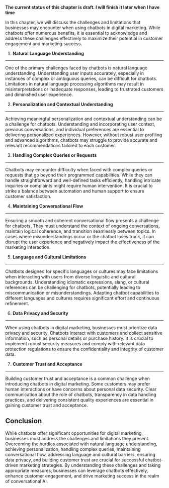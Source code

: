 **The current status of this chapter is draft. I will finish it later when I have time**

In this chapter, we will discuss the challenges and limitations that businesses may encounter when using chatbots in digital marketing. While chatbots offer numerous benefits, it is essential to acknowledge and address these challenges effectively to maximize their potential in customer engagement and marketing success.

1. **Natural Language Understanding**
-------------------------------------

One of the primary challenges faced by chatbots is natural language understanding. Understanding user inputs accurately, especially in instances of complex or ambiguous queries, can be difficult for chatbots. Limitations in natural language processing algorithms may result in misinterpretations or inadequate responses, leading to frustrated customers and diminished user experience.

2. **Personalization and Contextual Understanding**
---------------------------------------------------

Achieving meaningful personalization and contextual understanding can be a challenge for chatbots. Understanding and incorporating user context, previous conversations, and individual preferences are essential to delivering personalized experiences. However, without robust user profiling and advanced algorithms, chatbots may struggle to provide accurate and relevant recommendations tailored to each customer.

3. **Handling Complex Queries or Requests**
-------------------------------------------

Chatbots may encounter difficulty when faced with complex queries or requests that go beyond their programmed capabilities. While they can handle straightforward and well-defined tasks efficiently, handling intricate inquiries or complaints might require human intervention. It is crucial to strike a balance between automation and human support to ensure customer satisfaction.

4. **Maintaining Conversational Flow**
--------------------------------------

Ensuring a smooth and coherent conversational flow presents a challenge for chatbots. They must understand the context of ongoing conversations, maintain logical coherence, and transition seamlessly between topics. In cases where misunderstandings occur or the chatbot loses track, it can disrupt the user experience and negatively impact the effectiveness of the marketing interaction.

5. **Language and Cultural Limitations**
----------------------------------------

Chatbots designed for specific languages or cultures may face limitations when interacting with users from diverse linguistic and cultural backgrounds. Understanding idiomatic expressions, slang, or cultural references can be challenging for chatbots, potentially leading to miscommunication or misunderstandings. Adapting chatbot capabilities to different languages and cultures requires significant effort and continuous refinement.

6. **Data Privacy and Security**
--------------------------------

When using chatbots in digital marketing, businesses must prioritize data privacy and security. Chatbots interact with customers and collect sensitive information, such as personal details or purchase history. It is crucial to implement robust security measures and comply with relevant data protection regulations to ensure the confidentiality and integrity of customer data.

7. **Customer Trust and Acceptance**
------------------------------------

Building customer trust and acceptance is a common challenge when introducing chatbots in digital marketing. Some customers may prefer human interactions or have concerns about personal data security. Clear communication about the role of chatbots, transparency in data handling practices, and delivering consistent quality experiences are essential in gaining customer trust and acceptance.

Conclusion
----------

While chatbots offer significant opportunities for digital marketing, businesses must address the challenges and limitations they present. Overcoming the hurdles associated with natural language understanding, achieving personalization, handling complex queries, maintaining conversational flow, addressing language and cultural barriers, ensuring data privacy, and building customer trust are crucial for successful chatbot-driven marketing strategies. By understanding these challenges and taking appropriate measures, businesses can leverage chatbots effectively, enhance customer engagement, and drive marketing success in the realm of conversational AI.
